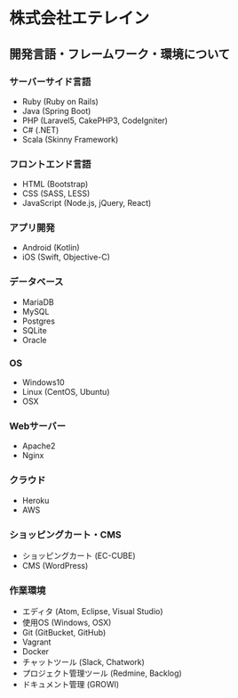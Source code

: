 # 株式会社エテレイン

## 開発言語・フレームワーク・環境について

### サーバーサイド言語

- Ruby (Ruby on Rails)
- Java (Spring Boot)
- PHP (Laravel5, CakePHP3, CodeIgniter)
- C# (.NET)
- Scala (Skinny Framework)

### フロントエンド言語

- HTML (Bootstrap)
- CSS (SASS, LESS)
- JavaScript (Node.js, jQuery, React)

### アプリ開発

- Android (Kotlin)
- iOS (Swift, Objective-C)

### データベース

- MariaDB
- MySQL
- Postgres
- SQLite
- Oracle

### OS

- Windows10
- Linux (CentOS, Ubuntu)
- OSX

### Webサーバー

- Apache2
- Nginx

### クラウド

- Heroku
- AWS

### ショッピングカート・CMS

- ショッピングカート (EC-CUBE)
- CMS (WordPress)

### 作業環境

- エディタ (Atom, Eclipse, Visual Studio)
- 使用OS (Windows, OSX)
- Git (GitBucket, GitHub)
- Vagrant
- Docker
- チャットツール (Slack, Chatwork)
- プロジェクト管理ツール (Redmine, Backlog)
- ドキュメント管理 (GROWI)
